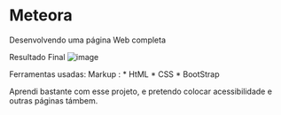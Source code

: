 # Meteora
Desenvolvendo uma página Web completa

Resultado Final
![image](https://github.com/Guihermee/Meteora/assets/125518739/feeabf16-47a2-498d-a316-24ef6696f6aa)


Ferramentas usadas:
 Markup : * HtML
          * CSS
          * BootStrap



Aprendi bastante com esse projeto, e pretendo colocar acessibilidade e outras páginas támbem.
